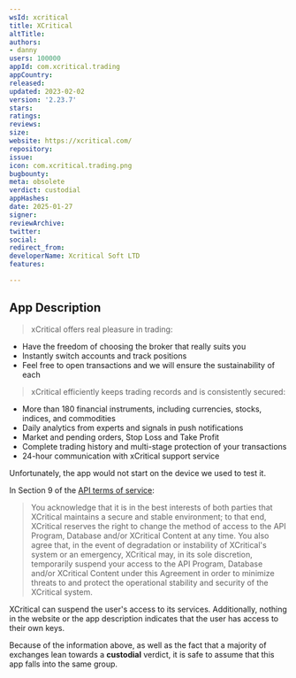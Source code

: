 ```yaml
---
wsId: xcritical
title: XCritical
altTitle: 
authors:
- danny
users: 100000
appId: com.xcritical.trading
appCountry: 
released: 
updated: 2023-02-02
version: '2.23.7'
stars: 
ratings: 
reviews: 
size: 
website: https://xcritical.com/
repository: 
issue: 
icon: com.xcritical.trading.png
bugbounty: 
meta: obsolete
verdict: custodial
appHashes: 
date: 2025-01-27
signer: 
reviewArchive: 
twitter: 
social: 
redirect_from: 
developerName: Xcritical Soft LTD
features: 

---
```


## App Description

> xCritical offers real pleasure in trading:
  - Have the freedom of choosing the broker that really suits you
  - Instantly switch accounts and track positions
  - Feel free to open transactions and we will ensure the sustainability of each
>
> xCritical efficiently keeps trading records and is consistently secured:
  - More than 180 financial instruments, including currencies, stocks, indices, and commodities
  - Daily analytics from experts and signals in push notifications
  - Market and pending orders, Stop Loss and Take Profit
  - Complete trading history and multi-stage protection of your transactions
  - 24-hour communication with xCritical support service

Unfortunately, the app would not start on the device we used to test it.

In Section 9 of the [API terms of service](https://xcritical.com/about-us/api-terms-of-service/):

> You acknowledge that it is in the best interests of both parties that XCritical maintains a secure and stable environment; to that end, XCritical reserves the right to change the method of access to the API Program, Database and/or XCritical Content at any time. You also agree that, in the event of degradation or instability of XCritical's system or an emergency, XCritical may, in its sole discretion, temporarily suspend your access to the API Program, Database and/or XCritical Content under this Agreement in order to minimize threats to and protect the operational stability and security of the XCritical system.

XCritical can suspend the user's access to its services. Additionally, nothing in the website or the app description indicates that the user has access to their own keys.

Because of the information above, as well as the fact that a majority of exchanges lean towards a **custodial** verdict, it is safe to assume that this app falls into the same group.

